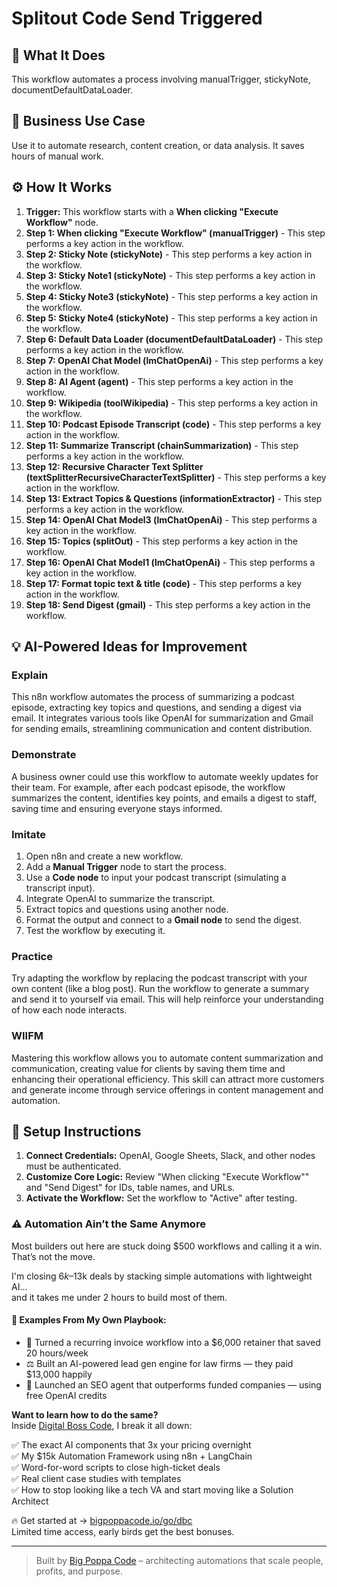 # Splitout Code Send Triggered

## 🚀 What It Does
This workflow automates a process involving manualTrigger, stickyNote, documentDefaultDataLoader.

## 💼 Business Use Case
Use it to automate research, content creation, or data analysis. It saves hours of manual work.

## ⚙️ How It Works
1.  **Trigger:** This workflow starts with a **When clicking "Execute Workflow"** node.
2. **Step 1: When clicking "Execute Workflow" (manualTrigger)** - This step performs a key action in the workflow.
3. **Step 2: Sticky Note (stickyNote)** - This step performs a key action in the workflow.
4. **Step 3: Sticky Note1 (stickyNote)** - This step performs a key action in the workflow.
5. **Step 4: Sticky Note3 (stickyNote)** - This step performs a key action in the workflow.
6. **Step 5: Sticky Note4 (stickyNote)** - This step performs a key action in the workflow.
7. **Step 6: Default Data Loader (documentDefaultDataLoader)** - This step performs a key action in the workflow.
8. **Step 7: OpenAI Chat Model (lmChatOpenAi)** - This step performs a key action in the workflow.
9. **Step 8: AI Agent (agent)** - This step performs a key action in the workflow.
10. **Step 9: Wikipedia (toolWikipedia)** - This step performs a key action in the workflow.
11. **Step 10: Podcast Episode Transcript (code)** - This step performs a key action in the workflow.
12. **Step 11: Summarize Transcript (chainSummarization)** - This step performs a key action in the workflow.
13. **Step 12: Recursive Character Text Splitter (textSplitterRecursiveCharacterTextSplitter)** - This step performs a key action in the workflow.
14. **Step 13: Extract Topics & Questions (informationExtractor)** - This step performs a key action in the workflow.
15. **Step 14: OpenAI Chat Model3 (lmChatOpenAi)** - This step performs a key action in the workflow.
16. **Step 15: Topics (splitOut)** - This step performs a key action in the workflow.
17. **Step 16: OpenAI Chat Model1 (lmChatOpenAi)** - This step performs a key action in the workflow.
18. **Step 17: Format topic text & title (code)** - This step performs a key action in the workflow.
19. **Step 18: Send Digest (gmail)** - This step performs a key action in the workflow.

## 💡 AI-Powered Ideas for Improvement
### Explain
This n8n workflow automates the process of summarizing a podcast episode, extracting key topics and questions, and sending a digest via email. It integrates various tools like OpenAI for summarization and Gmail for sending emails, streamlining communication and content distribution.

### Demonstrate
A business owner could use this workflow to automate weekly updates for their team. For example, after each podcast episode, the workflow summarizes the content, identifies key points, and emails a digest to staff, saving time and ensuring everyone stays informed.

### Imitate
1. Open n8n and create a new workflow.
2. Add a **Manual Trigger** node to start the process.
3. Use a **Code node** to input your podcast transcript (simulating a transcript input).
4. Integrate OpenAI to summarize the transcript.
5. Extract topics and questions using another node.
6. Format the output and connect to a **Gmail node** to send the digest.
7. Test the workflow by executing it.

### Practice
Try adapting the workflow by replacing the podcast transcript with your own content (like a blog post). Run the workflow to generate a summary and send it to yourself via email. This will help reinforce your understanding of how each node interacts.

### WIIFM
Mastering this workflow allows you to automate content summarization and communication, creating value for clients by saving them time and enhancing their operational efficiency. This skill can attract more customers and generate income through service offerings in content management and automation.

## 🔧 Setup Instructions
1. **Connect Credentials:** OpenAI, Google Sheets, Slack, and other nodes must be authenticated.
2. **Customize Core Logic:** Review "When clicking "Execute Workflow"" and "Send Digest" for IDs, table names, and URLs.
3. **Activate the Workflow:** Set the workflow to "Active" after testing.

### ⚠️ Automation Ain’t the Same Anymore

Most builders out here are stuck doing $500 workflows and calling it a win.  
That’s not the move.  

I'm closing $6k–$13k deals by stacking simple automations with lightweight AI...  
and it takes me under 2 hours to build most of them.

#### 🧠 Examples From My Own Playbook:
- 🔁 Turned a recurring invoice workflow into a $6,000 retainer that saved 20 hours/week  
- ⚖️ Built an AI-powered lead gen engine for law firms — they paid $13,000 happily  
- 🚀 Launched an SEO agent that outperforms funded companies — using free OpenAI credits  

**Want to learn how to do the same?**  
Inside [Digital Boss Code](https://bigpoppacode.io/go/dbc), I break it all down:

✅ The exact AI components that 3x your pricing overnight  
✅ My $15k Automation Framework using n8n + LangChain  
✅ Word-for-word scripts to close high-ticket deals  
✅ Real client case studies with templates  
✅ How to stop looking like a tech VA and start moving like a Solution Architect  

🔥 Get started at → [bigpoppacode.io/go/dbc](https://bigpoppacode.io/go/dbc)  
Limited time access, early birds get the best bonuses.

---
> Built by [Big Poppa Code](https://bigpoppacode.io) – architecting automations that scale people, profits, and purpose.
